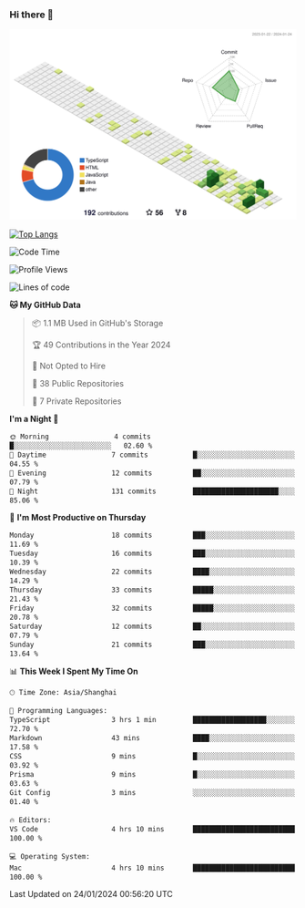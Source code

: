 ### Hi there 👋

![](./profile-3d-contrib/profile-green-animate.svg)

 

[![Top Langs](https://github-readme-stats.vercel.app/api/top-langs/?username=tonyljx)](https://github.com/anuraghazra/github-readme-stats)


 

<!--START_SECTION:waka-->
![Code Time](http://img.shields.io/badge/Code%20Time-120%20hrs%2043%20mins-blue)

![Profile Views](http://img.shields.io/badge/Profile%20Views-30-blue)

![Lines of code](https://img.shields.io/badge/From%20Hello%20World%20I%27ve%20Written-246.4%20thousand%20lines%20of%20code-blue)

**🐱 My GitHub Data** 

> 📦 1.1 MB Used in GitHub's Storage 
 > 
> 🏆 49 Contributions in the Year 2024
 > 
> 🚫 Not Opted to Hire
 > 
> 📜 38 Public Repositories 
 > 
> 🔑 7 Private Repositories 
 > 
**I'm a Night 🦉** 

```text
🌞 Morning                4 commits           █░░░░░░░░░░░░░░░░░░░░░░░░   02.60 % 
🌆 Daytime                7 commits           █░░░░░░░░░░░░░░░░░░░░░░░░   04.55 % 
🌃 Evening                12 commits          ██░░░░░░░░░░░░░░░░░░░░░░░   07.79 % 
🌙 Night                  131 commits         █████████████████████░░░░   85.06 % 
```
📅 **I'm Most Productive on Thursday** 

```text
Monday                   18 commits          ███░░░░░░░░░░░░░░░░░░░░░░   11.69 % 
Tuesday                  16 commits          ███░░░░░░░░░░░░░░░░░░░░░░   10.39 % 
Wednesday                22 commits          ████░░░░░░░░░░░░░░░░░░░░░   14.29 % 
Thursday                 33 commits          █████░░░░░░░░░░░░░░░░░░░░   21.43 % 
Friday                   32 commits          █████░░░░░░░░░░░░░░░░░░░░   20.78 % 
Saturday                 12 commits          ██░░░░░░░░░░░░░░░░░░░░░░░   07.79 % 
Sunday                   21 commits          ███░░░░░░░░░░░░░░░░░░░░░░   13.64 % 
```


📊 **This Week I Spent My Time On** 

```text
🕑︎ Time Zone: Asia/Shanghai

💬 Programming Languages: 
TypeScript               3 hrs 1 min         ██████████████████░░░░░░░   72.70 % 
Markdown                 43 mins             ████░░░░░░░░░░░░░░░░░░░░░   17.58 % 
CSS                      9 mins              █░░░░░░░░░░░░░░░░░░░░░░░░   03.92 % 
Prisma                   9 mins              █░░░░░░░░░░░░░░░░░░░░░░░░   03.63 % 
Git Config               3 mins              ░░░░░░░░░░░░░░░░░░░░░░░░░   01.40 % 

🔥 Editors: 
VS Code                  4 hrs 10 mins       █████████████████████████   100.00 % 

💻 Operating System: 
Mac                      4 hrs 10 mins       █████████████████████████   100.00 % 
```


 Last Updated on 24/01/2024 00:56:20 UTC
<!--END_SECTION:waka-->
